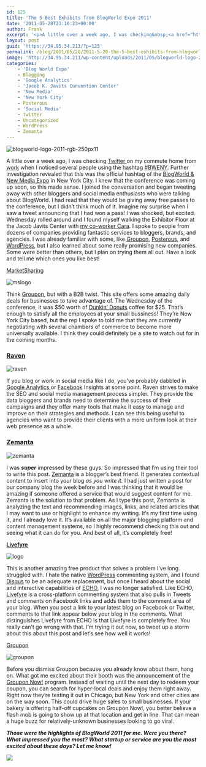 ```yaml
---
id: 125
title: 'The 5 Best Exhibits from BlogWorld Expo 2011'
date: '2011-05-28T23:16:23+00:00'
author: Frank
excerpt: '<p>A little over a week ago, I was checking&nbsp;<a href="http://twitter.com/frankramblings">Twitter&nbsp;</a>on my commute home from&nbsp;<a href="http://likeable.com/">work</a>&nbsp;when I noticed several people using the hashtag&nbsp;<a href="https://twitter.com/#!/search/%23BWENY">#BWENY</a>. Further investigation revealed that this was the official hashtag of the&nbsp;<a href="http://www.blogworldexpo.com/">BlogWorld&nbsp;&amp; New Media&nbsp;Expo</a>&nbsp;in New York City. I knew that the conference was coming up soon, so this made sense. I joined the conversation and began tweeting away with other bloggers and social media enthusiasts who were talking about BlogWorld. I had read that they would be giving away free passes to the conference, but I didn''t think much of it. Imagine my surprise when I saw a tweet announcing that I had won a pass! I was shocked, but excited.&nbsp;Wednesday rolled around and I found myself walking the Exhibitor Floor at the Jacob Javits Center with&nbsp;<a href="http://25hoursblog.com/">my co-worker Cara</a>. I spoke to people from dozens of companies providing fantastic services to bloggers, brands, and agencies. I was already familiar with some, like&nbsp;<a href="http://groupon.com/">Groupon</a>,&nbsp;<a href="http://posterous.com/">Posterous</a>, and&nbsp;<a href="http://wordpress.com/">Wordpress</a>, but I also learned about some really promising new companies. Some were better than others, but I plan on trying them all out. Have a look and tell me which ones you like best!</p>'
layout: post
guid: 'https://34.95.34.211/?p=125'
permalink: /blog/2011/05/28/2011-5-28-the-5-best-exhibits-from-blogworld-expo-2011-html/
image: 'http://34.95.34.211/wp-content/uploads/2011/05/blogworld-logo-2011-rgb-250px111.png'
categories:
    - 'Blog World Expo'
    - Blogging
    - 'Google Analytics'
    - 'Jacob K. Javits Convention Center'
    - 'New Media'
    - 'New York City'
    - Posterous
    - 'Social Media'
    - Twitter
    - Uncategorized
    - WordPress
    - Zemanta
---
```


![](http://s3.media.squarespace.com/production/1465610/17353535/wp-content/uploads/2011/05/blogworld-logo-2011-rgb-250px111.png "blogworld-logo-2011-rgb-250px11")

A little over a week ago, I was checking [Twitter ](http://twitter.com/frankramblings)on my commute home from [work](http://likeable.com/) when I noticed several people using the hashtag [\#BWENY](https://twitter.com/#!/search/%23BWENY). Further investigation revealed that this was the official hashtag of the [BlogWorld &amp; New Media Expo](http://www.blogworldexpo.com/) in New York City. I knew that the conference was coming up soon, so this made sense. I joined the conversation and began tweeting away with other bloggers and social media enthusiasts who were talking about BlogWorld. I had read that they would be giving away free passes to the conference, but I didn’t think much of it. Imagine my surprise when I saw a tweet announcing that I had won a pass! I was shocked, but excited. Wednesday rolled around and I found myself walking the Exhibitor Floor at the Jacob Javits Center with [my co-worker Cara](http://25hoursblog.com/). I spoke to people from dozens of companies providing fantastic services to bloggers, brands, and agencies. I was already familiar with some, like [Groupon](http://groupon.com/), [Posterous](http://posterous.com/), and [WordPress](http://wordpress.com/), but I also learned about some really promising new companies. Some were better than others, but I plan on trying them all out. Have a look and tell me which ones you like best!

[MarketSharing](http://marketsharing.com/)

![](http://s3.media.squarespace.com/production/1465610/17353535/wp-content/uploads/2011/05/mslogo.png "mslogo")

Think [Groupon](http://groupon.com/), but with a B2B twist. This site offers some amazing daily deals for businesses to take advantage of. The Wednesday of the conference, it was $50 worth of [Dunkin’ Donuts](https://www.dunkindonuts.com/) coffee for $25. That’s enough to satisfy all the employees at your small bussiness! They’re New York City based, but the rep I spoke to told me that they are currently negotiating with several chambers of commerce to become more universally available. I think they could definitely be a site to watch out for in the coming months.

### [Raven](http://raventools.com/)

![](http://s3.media.squarespace.com/production/1465610/17353535/wp-content/uploads/2011/05/raven.png "raven")

If you blog or work in social media like I do, you’ve probably dabbled in[ Google Analytics ](http://analytics.google.com/)or [Facebook](http://facebook.com/) Insights at some point. Raven strives to make the SEO and social media management process simpler. They provide the data bloggers and brands need to determine the success of their campaigns and they offer many tools that make it easy to manage and improve on their strategies and methods. I can see this being useful to agencies who want to provide their clients with a more uniform look at their web presence as a whole.

### **[Zemanta](http://www.zemanta.com/)**

![](http://s3.media.squarespace.com/production/1465610/17353535/wp-content/uploads/2011/05/zemanta.png "zemanta")

I was ***super*** impressed by these guys. So impressed that I’m using their tool to write this post. [Zemanta](http://zemanta.com/) is a blogger’s best friend. It generates contextual content to insert into your blog *as you write it.* I had just written a post for our company blog the week before and I was thinking that it would be amazing if someone offered a service that would suggest content for me. Zemanta is the solution to that problem. As I type this post, Zemanta is analyzing the text and recommending images, links, and related articles that I may want to use or highlight to enhance my writing. It’s my first time using it, and I already love it. It’s available on all the major blogging platform and content management systems, so I highly recommend checking this out and seeing what it can do for you. And best of all, it’s completely free!

[**Livefyre**](http://livefyre.com/)

![](http://s3.media.squarespace.com/production/1465610/17353535/wp-content/uploads/2011/05/logo.png "logo")

This is another amazing free product that solves a problem I’ve long struggled with. I hate the native [WordPress](http://wordpress.com/) commenting system, and I found [Disqus](http://disqus.com/) to be an adequate replacement, but once I heard about the social and interactive capabilities of [ECHO](http://siden.js-kit.com/), I was no longer satisfied. Like ECHO, [Livefyre](http://livefyre.com/) is a cross-platform commenting system that also pulls in Tweets and comments on Facebook links and adds them to the comment area of your blog. When you post a link to your latest blog on Facebook or Twitter, comments to that link appear below your blog in the comments. What distinguishes Livefyre from ECHO is that Livefyre is completely free. You really can’t go wrong with that. I’m trying it out now, so tweet up a storm about this about this post and let’s see how well it works!

[Groupon](http://groupon.com/)

![](http://s3.media.squarespace.com/production/1465610/17353535/wp-content/uploads/2011/05/groupon-300x116.png "groupon")

Before you dismiss Groupon because you already know about them, hang on. What got me excited about their booth was the announcement of the [Groupon Now!](http://www.groupon.com/now) program. Instead of waiting until the next day to redeem your coupon, you can search for hyper-local deals and enjoy them right away. Right now they’re testing it out in Chicago, but New York and other cities are on the way soon. This could drive huge sales to small businesses. If your bakery is offering half-off cupcakes on Groupon Now!, you better believe a flash mob is going to show up at that location and get in line. That can mean a huge buzz for relatively-unknown businesses looking to go viral.

***Those were the highlights of BlogWorld 2011 for me. Were you there? What impressed you the most? What startup or service are you the most excited about these days? Let me know!***

![](http://img.zemanta.com/pixy.gif?x-id=4855e413-d84b-4e7b-acc4-c429496a5c61)